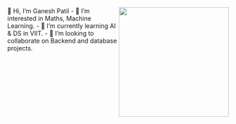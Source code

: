<img width=250 align=right src="https://media1.tenor.com/m/DimzPZMypFcAAAAd/laptop.gif">
👋 Hi, I’m Ganesh Patil
- 👀 I’m interested in Maths, Machine Learning.
- 🌱 I’m currently learning AI & DS in VIIT.
- 💞️ I’m looking to collaborate on Backend and database projects.
